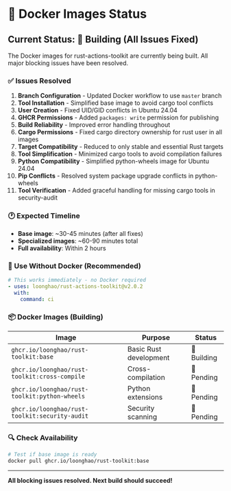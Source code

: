 # 🐳 Docker Images Status

## Current Status: 🚧 Building (All Issues Fixed)

The Docker images for rust-actions-toolkit are currently being built. All major blocking issues have been resolved.

### ✅ Issues Resolved

1. **Branch Configuration** - Updated Docker workflow to use `master` branch
2. **Tool Installation** - Simplified base image to avoid cargo tool conflicts
3. **User Creation** - Fixed UID/GID conflicts in Ubuntu 24.04
4. **GHCR Permissions** - Added `packages: write` permission for publishing
5. **Build Reliability** - Improved error handling throughout
6. **Cargo Permissions** - Fixed cargo directory ownership for rust user in all images
7. **Target Compatibility** - Reduced to only stable and essential Rust targets
8. **Tool Simplification** - Minimized cargo tools to avoid compilation failures
9. **Python Compatibility** - Simplified python-wheels image for Ubuntu 24.04
10. **Pip Conflicts** - Resolved system package upgrade conflicts in python-wheels
11. **Tool Verification** - Added graceful handling for missing cargo tools in security-audit

### 🕐 Expected Timeline

- **Base image**: ~30-45 minutes (after all fixes)
- **Specialized images**: ~60-90 minutes total
- **Full availability**: Within 2 hours

### 🚀 Use Without Docker (Recommended)

```yaml
# This works immediately - no Docker required
- uses: loonghao/rust-actions-toolkit@v2.0.2
  with:
    command: ci
```

### 📦 Docker Images (Building)

| Image | Purpose | Status |
|-------|---------|--------|
| `ghcr.io/loonghao/rust-toolkit:base` | Basic Rust development | 🚧 Building |
| `ghcr.io/loonghao/rust-toolkit:cross-compile` | Cross-compilation | 🚧 Pending |
| `ghcr.io/loonghao/rust-toolkit:python-wheels` | Python extensions | 🚧 Pending |
| `ghcr.io/loonghao/rust-toolkit:security-audit` | Security scanning | 🚧 Pending |

### 🔍 Check Availability

```bash
# Test if base image is ready
docker pull ghcr.io/loonghao/rust-toolkit:base
```

---

**All blocking issues resolved. Next build should succeed!**